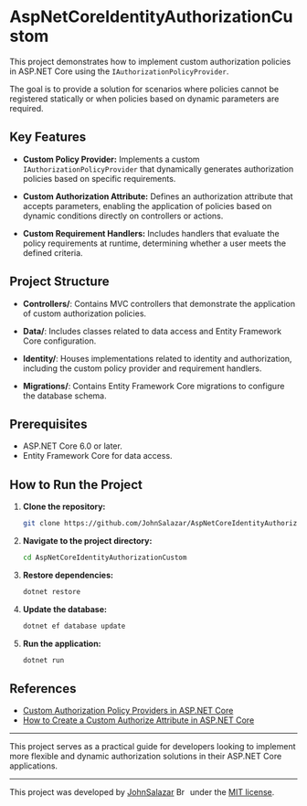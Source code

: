 # AspNetCoreIdentityAuthorizationCustom

This project demonstrates how to implement custom authorization policies in ASP.NET Core using the `IAuthorizationPolicyProvider`.

The goal is to provide a solution for scenarios where policies cannot be registered statically or when policies based on dynamic parameters are required.

## Key Features

- **Custom Policy Provider:**
  Implements a custom `IAuthorizationPolicyProvider` that dynamically generates authorization policies based on specific requirements.

- **Custom Authorization Attribute:**
  Defines an authorization attribute that accepts parameters, enabling the application of policies based on dynamic conditions directly on controllers or actions.

- **Custom Requirement Handlers:**
  Includes handlers that evaluate the policy requirements at runtime, determining whether a user meets the defined criteria.

## Project Structure

- **Controllers/**: 
  Contains MVC controllers that demonstrate the application of custom authorization policies.

- **Data/**: 
  Includes classes related to data access and Entity Framework Core configuration.

- **Identity/**: 
  Houses implementations related to identity and authorization, including the custom policy provider and requirement handlers.

- **Migrations/**: 
  Contains Entity Framework Core migrations to configure the database schema.

## Prerequisites

- ASP.NET Core 6.0 or later.
- Entity Framework Core for data access.

## How to Run the Project

1. **Clone the repository:**
   ```bash
   git clone https://github.com/JohnSalazar/AspNetCoreIdentityAuthorizationCustom.git
   ```

2. **Navigate to the project directory:**
   ```bash
   cd AspNetCoreIdentityAuthorizationCustom
   ```

3. **Restore dependencies:**
   ```bash
   dotnet restore
   ```

4. **Update the database:**
   ```bash
   dotnet ef database update
   ```

5. **Run the application:**
   ```bash
   dotnet run
   ```

## References

- [Custom Authorization Policy Providers in ASP.NET Core](https://learn.microsoft.com/en-us/aspnet/core/security/authorization/iauthorizationpolicyprovider)
- [How to Create a Custom Authorize Attribute in ASP.NET Core](https://code-maze.com/custom-authorize-attribute-aspnetcore/)

---

This project serves as a practical guide for developers looking to implement more flexible and dynamic authorization solutions in their ASP.NET Core applications.

---

This project was developed by [JohnSalazar](https://github.com/JohnSalazar) <img alt="Brazil" src="https://github.com/user-attachments/assets/6340ab49-4afe-43cb-acce-53ab1e2f64c2" width="20" height="14"/> under the [MIT license](LICENSE.txt).
